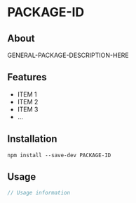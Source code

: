 # PACKAGE-ID

<!-- Get badges from http://shields.io/
[![npm](https://img.shields.io/npm/v/@NPM-ORG/PACKAGE-ID.svg?label=npm%20version)](https://www.npmjs.com/package/@NPM-ORG/PACKAGE-ID)
-->

## About

GENERAL-PACKAGE-DESCRIPTION-HERE

## Features

-   ITEM 1
-   ITEM 2
-   ITEM 3
-   ...

## Installation

`npm install --save-dev PACKAGE-ID`

## Usage

```js
// Usage information
```
